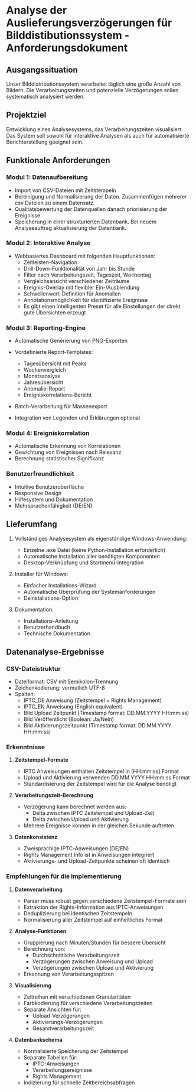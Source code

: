 # Analyse der Auslieferungsverzögerungen für Bilddistibutionssystem - Anforderungsdokument

## Ausgangssituation
Unser Bilddistributionssystem verarbeitet täglich eine große Anzahl von Bildern. Die Verarbeitungszeiten und potenzielle Verzögerungen sollen systematisch analysiert werden. 
## Projektziel
Entwicklung eines Analysesystems, das Verarbeitungszeiten visualisiert. Das System soll sowohl für interaktive Analysen als auch für automatisierte Berichterstellung geeignet sein.

## Funktionale Anforderungen

### Modul 1: Datenaufbereitung
- Import von CSV-Dateien mit Zeitstempeln
- Bereinigung und Normalisierung der Daten. Zusammenfügen mehrerer csv Dateien zu einem Datensatz.
- Qualitätsbewertung der Datenquellen danach priorisierung der Ereignisse
- Speicherung in einer strukturierten Datenbank. Bei neuem Analyseauftrag aktualisierung der Datenbank.

### Modul 2: Interaktive Analyse
- Webbasiertes Dashboard mit folgenden Hauptfunktionen:
  * Zeitleisten-Navigation
  * Drill-Down-Funktionalität von Jahr bis Stunde
  * Filter nach Verarbeitungszeit, Tageszeit, Wochentag
  * Vergleichsansicht verschiedener Zeiträume
  * Ereignis-Overlay mit flexibler Ein-/Ausblendung
  * Schwellenwert-Definition für Anomalien
  * Annotationsmöglichkeit für identifizierte Ereignisse
  * Es gibt einen intelligenten Preset für alle Einstellungen der direkt gute Übersichten erzeugt

### Modul 3: Reporting-Engine
- Automatische Generierung von PNG-Exporten
- Vordefinierte Report-Templates:
  * Tagesübersicht mit Peaks
  * Wochenvergleich
  * Monatsanalyse
  * Jahresübersicht
  * Anomalie-Report
  * Ereigniskorrelations-Bericht

- Batch-Verarbeitung für Massenexport
- Integration von Legenden und Erklärungen optional

### Modul 4: Ereigniskorrelation
- Automatische Erkennung von Korrelationen
- Gewichtung von Ereignissen nach Relevanz
- Berechnung statistischer Signifikanz

### Benutzerfreundlichkeit
- Intuitive Benutzeroberfläche
- Responsive Design
- Hilfesystem und Dokumentation
- Mehrsprachenfähigkeit (DE/EN)

## Lieferumfang
1. Vollständiges Analysesystem als eigenständige Windows-Anwendung:
   - Einzelne .exe Datei (keine Python-Installation erforderlich)
   - Automatische Installation aller benötigten Komponenten
   - Desktop-Verknüpfung und Startmenü-Integration
   
2. Installer für Windows:
   - Einfacher Installations-Wizard
   - Automatische Überprüfung der Systemanforderungen
   - Deinstallations-Option

3. Dokumentation:
   - Installations-Anleitung
   - Benutzerhandbuch
   - Technische Dokumentation

## Datenanalyse-Ergebnisse

### CSV-Dateistruktur
- Dateiformat: CSV mit Semikolon-Trennung
- Zeichenkodierung: vermutlich UTF-8
- Spalten:
  * IPTC_DE Anweisung (Zeitstempel + Rights Management)
  * IPTC_EN Anweisung (English equivalent)
  * Bild Upload Zeitpunkt (Timestamp format: DD.MM.YYYY HH:mm:ss)
  * Bild Veröffentlicht (Boolean: Ja/Nein)
  * Bild Aktivierungszeitpunkt (Timestamp format: DD.MM.YYYY HH:mm:ss)

### Erkenntnisse
1. **Zeitstempel-Formate**
   - IPTC Anweisungen enthalten Zeitstempel in [HH:mm:ss] Format
   - Upload und Aktivierung verwenden DD.MM.YYYY HH:mm:ss Format
   - Standardisierung der Zeitstempel wird für die Analyse benötigt

2. **Verarbeitungszeit-Berechnung**
   - Verzögerung kann berechnet werden aus:
     * Delta zwischen IPTC Zeitstempel und Upload-Zeit
     * Delta zwischen Upload und Aktivierung
   - Mehrere Ereignisse können in der gleichen Sekunde auftreten

3. **Datenkonsistenz**
   - Zweisprachige IPTC-Anweisungen (DE/EN)
   - Rights Management Info ist in Anweisungen integriert
   - Aktivierungs- und Upload-Zeitpunkte scheinen oft identisch

### Empfehlungen für die Implementierung

1. **Datenverarbeitung**
   - Parser muss robust gegen verschiedene Zeitstempel-Formate sein
   - Extraktion der Rights-Information aus IPTC-Anweisungen
   - Deduplizierung bei identischen Zeitstempeln
   - Normalisierung aller Zeitstempel auf einheitliches Format

2. **Analyse-Funktionen**
   - Gruppierung nach Minuten/Stunden für bessere Übersicht
   - Berechnung von:
     * Durchschnittliche Verarbeitungszeit
     * Verzögerungen zwischen Anweisung und Upload
     * Verzögerungen zwischen Upload und Aktivierung
   - Erkennung von Verarbeitungsspitzen

3. **Visualisierung**
   - Zeitreihen mit verschiedenen Granularitäten
   - Farbkodierung für verschiedene Verarbeitungszeiten
   - Separate Ansichten für:
     * Upload-Verzögerungen
     * Aktivierungs-Verzögerungen
     * Gesamtverarbeitungszeit

4. **Datenbankschema**
   - Normalisierte Speicherung der Zeitstempel
   - Separate Tabellen für:
     * IPTC-Anweisungen
     * Verarbeitungsereignisse
     * Rights Management
   - Indizierung für schnelle Zeitbereichsabfragen
